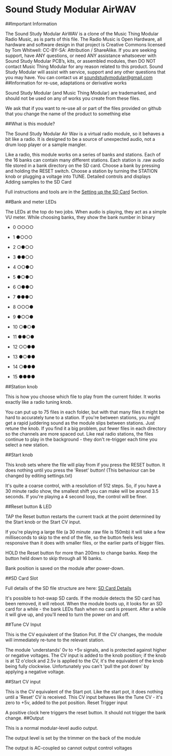 # Sound Study Modular AirWAV

##Important Information

The Sound Study Modular AirWAV is a clone of the Music Thing Modular Radio Music, as is parts of this file. The Radio Music is Open Hardware, all hardware and software design in that project is Creative Commons licensed by Tom Whitwell: CC-BY-SA: Attribution / ShareAlike. If you are seeking support, have ANY questions, or need ANY assistance whatsoever with Sound Study Modular PCB’s, kits, or assembled modules, then DO NOT contact Music Thing Modular for any reason related to this product.  Sound Study Modular will assist with service, support and any other questions that you may have.  You can contact us at soundstudymodular@gmail.com
##Information for re-use, adaptations or derivative works

Sound Study Modular (and Music Thing Modular) are trademarked, and should not be used on any of works you create from these files.

We ask that if you want to re-use all or part of the files provided on github that you change the name of the product to something else

##What is this module?

The Sound Study Modular Air Wav is a virtual radio module, so it behaves a bit like a radio. It is designed to be a source of unexpected audio, not a drum loop player or a sample mangler.

Like a radio, this module works on a series of banks and stations. Each of the 16 banks can contain many different stations. Each station is .raw audio file stored in a bank directory on the SD card. Choose a bank by pressing and holding the RESET switch. Choose a station by turning the STATION knob or plugging a voltage into TUNE.
Detailed controls and displays
Adding samples to the SD Card

Full instructions and tools are in the <a href="http://www.soundstudymodular.com/assembly-instructions/air-wav-assembly-instructions/#sdCard">Setting up the SD Card</a> Section.

##Bank and meter LEDs

The LEDs at the top do two jobs. When audio is playing, they act as a simple VU meter. While choosing banks, they show the bank number in binary

- 0 ○○○○

- 1 ●○○○

- 2 ○●○○

- 3 ●●○○

- 4 ○○●○

- 5 ●○●○

- 6 ○●●○

- 7 ●●●○

- 8 ○○○●

- 9 ●○○●

- 10 ○●○●

- 11 ●●○●

- 12 ○○●●

- 13 ●○●●

- 14 ○●●●

- 15 ●●●●

##Station knob

This is how you choose which file to play from the current folder. It works exactly like a radio tuning knob.

You can put up to 75 files in each folder, but with that many files it might be hard to accurately tune to a station.
If you're between stations, you might get a rapid juddering sound as the module slips between stations. Just retune the knob. If you find it a big problem, put fewer files in each directory so the channels are more spaced out.
Like real radio stations, the files continue to play in the background - they don't re-trigger each time you select a new station.

##Start knob

This knob sets where the file will play from if you press the RESET button. It does nothing until you press the 'Reset' button! (This behaviour can be changed by editing settings.txt)

It's quite a coarse control, with a resolution of 512 steps. So, if you have a 30 minute radio show, the smallest shift you can make will be around 3.5 seconds. If you're playing a 4 second loop, the control will be finer.

##Reset button & LED

TAP the Reset button restarts the current track at the point determined by the Start knob or the Start CV input.

If you're playing a large file (a 30 minute .raw file is 150mb) it will take a few milliseconds to skip to the end of the file, so the button feels less responsive than it does with smaller files, or the earlier parts of bigger files.

HOLD the Reset button for more than 200ms to change banks. Keep the button held down to skip through all 16 banks.

Bank position is saved on the module after power-down.

##SD Card Slot

Full details of the SD file structure are here: <a href="http://www.soundstudymodular.com/assembly-instructions/air-wav-assembly-instructions/#sdCard">SD Card Details</a>

It's possible to hot-swap SD cards. If the module detects the SD card has been removed, it will reboot. When the module boots up, it looks for an SD card for a while - the bank LEDs flash when no card is present. After a while it will give up, and you'll need to turn the power on and off.

##Tune CV Input

This is the CV equivalent of the Station Pot. If the CV changes, the module will immediately re-tune to the relevant station.

The module 'understands' 0v to +5v signals, and is protected against higher or negative voltages.
The CV input is added to the knob position; if the knob is at 12 o'clock and 2.5v is applied to the CV, it's the equivalent of the knob being fully clockwise. Unfortunately you can't 'pull the pot down' by applying a negative voltage.

##Start CV input

This is the CV equivalent of the Start pot. Like the start pot, it does nothing until a 'Reset' CV is received. This CV input behaves like the Tune CV - it's zero to +5v, added to the pot position.
Reset Trigger input

A positive clock here triggers the reset button. It should not trigger the bank change.
##Output

This is a normal modular-level audio output.

The output level is set by the trimmer on the back of the module

The output is AC-coupled so cannot output control voltages
